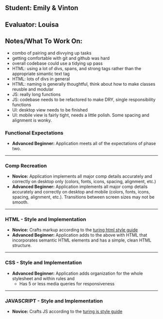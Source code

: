 ## Student: Emily & Vinton
## Evaluator: Louisa
## Notes/What To Work On:

- combo of pairing and divvying up tasks
- getting comfortable with git and github was hard
- overall codebase could use a tidying up pass
- HTML: using a lot of divs, spans, and strong tags rather than the appropriate simantic text tag
- HTML: lots of divs in general
- HTML: naming is generally thoughtful, think about how to make classes reusble and modular
- JS: really long functions
- JS: codebase needs to be refactored to make DRY, single responsibility functions
- UI: desktop view needs to be finished
- UI: mobile view is fairly tight, needs a little polish. Some spacing and alignment is wonky.

### Functional Expectations

* __Advanced Beginner:__ Application meets all of the expectations of phase two.

------------------------------------------------------------------

### Comp Recreation

* __Novice:__ Application implements all major comp details accurately and correctly on desktop only (colors, fonts, icons, spacing, alignment, etc.)
* __Advanced Beginner:__ Application implements all major comp details accurately and correctly on desktop and mobile (colors, fonts, icons, spacing, alignment,  etc.). Transitions between screen sizes may not be smooth.

------------------------------------------------------------------

### HTML - Style and Implementation

* __Novice:__ Crafts markup according to the [turing html style guide](https://github.com/turingschool-examples/html)
* __Advanced Beginner:__ Application adds to the above with HTML that incorporates semantic HTML elements and has a simple, clean HTML structure.

------------------------------------------------------------------

### CSS - Style and Implementation

* __Advanced Beginner:__ Application adds organization for the whole stylesheet and within rules and
  * Has 5 or less media queries for responsiveness

------------------------------------------------------------------

### JAVASCRIPT - Style and Implementation

* __Novice:__ Crafts JS according to the [turing js style guide](https://github.com/turingschool-examples/javascript/tree/master/es5)
